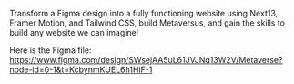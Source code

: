 Transform a Figma design into a fully functioning website using Next13, Framer Motion, and Tailwind CSS, build Metaversus, and gain the skills to build any website we can imagine!

Here is the Figma file: https://www.figma.com/design/SWsejAA5uL61JVJNq13W2V/Metaverse?node-id=0-1&t=KcbynmKUEL6h1HiF-1
